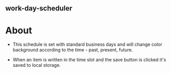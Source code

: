 ## work-day-scheduler

# About
- This schedule is set with standard business days and will change color background according to the time - past, present, future.

- When an item is written in the time slot and the save button is clicked it's saved to local storage. 

